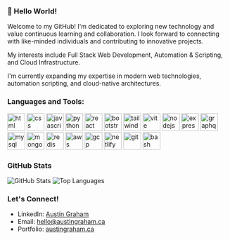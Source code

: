 ### 👋 Hello World!
Welcome to my GitHub! I'm dedicated to exploring new technology and value continuous learning and collaboration. I look forward to connecting with like-minded individuals and contributing to innovative projects.

My interests include Full Stack Web Development, Automation & Scripting, and Cloud Infrastructure.

I'm currently expanding my expertise in modern web technologies, automation scripting, and cloud-native architectures.

### Languages and Tools:
  <p align="left"> 
    <a href="https://developer.mozilla.org/en-US/docs/Web/HTML" target="_blank" rel="noreferrer"><img src="https://skillicons.dev/icons?i=html" alt="html" width="40" height="40"/></a> 
    <a href="https://developer.mozilla.org/en-US/docs/Web/CSS" target="_blank" rel="noreferrer"><img src="https://skillicons.dev/icons?i=css" alt="css" width="40" height="40"/></a>
    <a href="https://developer.mozilla.org/en-US/docs/Web/JavaScript" target="_blank" rel="noreferrer"><img src="https://skillicons.dev/icons?i=js" alt="javascript" width="40" height="40"/></a>
    <a href="https://www.python.org/" target="_blank" rel="noreferrer"><img src="https://skillicons.dev/icons?i=py" alt="python" width="40" height="40"/></a>
    <a href="https://react.dev/" target="_blank" rel="noreferrer"><img src="https://skillicons.dev/icons?i=react" alt="react" width="40" height="40"/></a>
    <a href="https://getbootstrap.com" target="_blank" rel="noreferrer"><img src="https://skillicons.dev/icons?i=bootstrap" alt="bootstrap" width="40" height="40"/></a>
    <a href="https://tailwindcss.com/" target="_blank" rel="noreferrer"><img src="https://skillicons.dev/icons?i=tailwind" alt="tailwind" width="40" height="40"/></a>
    <a href="https://vitejs.dev/" target="_blank" rel="noreferrer"><img src="https://skillicons.dev/icons?i=vite" alt="vite" width="40" height="40"/></a>
    <a href="https://nodejs.org" target="_blank" rel="noreferrer"><img src="https://skillicons.dev/icons?i=nodejs" alt="nodejs" width="40" height="40"/></a>
    <a href="https://expressjs.com" target="_blank" rel="noreferrer"><img src="https://skillicons.dev/icons?i=express" alt="express" width="40" height="40"/></a>
    <a href="https://graphql.org/" target="_blank" rel="noreferrer"><img src="https://skillicons.dev/icons?i=graphql" alt="graphql" width="40" height="40"/></a>
    <a href="https://www.mysql.com/" target="_blank" rel="noreferrer"><img src="https://skillicons.dev/icons?i=mysql" alt="mysql" width="40" height="40"/></a>
    <a href="https://www.mongodb.com/" target="_blank" rel="noreferrer"><img src="https://skillicons.dev/icons?i=mongodb" alt="mongodb" width="40" height="40"/></a>
    <a href="https://redis.io/" target="_blank" rel="noreferrer"><img src="https://skillicons.dev/icons?i=redis" alt="redis" width="40" height="40"/></a>
    <a href="https://aws.amazon.com/" target="_blank" rel="noreferrer"><img src="https://skillicons.dev/icons?i=aws" alt="aws" width="40" height="40"/></a>
    <a href="https://cloud.google.com/" target="_blank" rel="noreferrer"><img src="https://skillicons.dev/icons?i=gcp" alt="gcp" width="40" height="40"/></a>
    <a href="https://www.netlify.com/" target="_blank" rel="noreferrer"><img src="https://skillicons.dev/icons?i=netlify" alt="netlify" width="40" height="40"/></a>
    <a href="https://git-scm.com/" target="_blank" rel="noreferrer"><img src="https://skillicons.dev/icons?i=git" alt="git" width="40" height="40"/></a>
    <a href="https://www.gnu.org/software/bash/" target="_blank" rel="noreferrer"><img src="https://skillicons.dev/icons?i=bash" alt="bash" width="40" height="40"/></a>
  </p>

### GitHub Stats
![GitHub Stats](https://github-readme-stats.vercel.app/api?username=kyoriku&show_icons=true&theme=transparent&show=prs_merged&hide=issues,contribs&hide_border=true&card_width=420)
![Top Languages](https://github-readme-stats.vercel.app/api/top-langs/?username=kyoriku&layout=compact&theme=transparent&hide_border=true&card_width=420)

### Let's Connect!
- LinkedIn: [Austin Graham](https://www.linkedin.com/in/austingraham1/)
- Email: hello@austingraham.ca
- Portfolio: [austingraham.ca](https://www.austingraham.ca)

